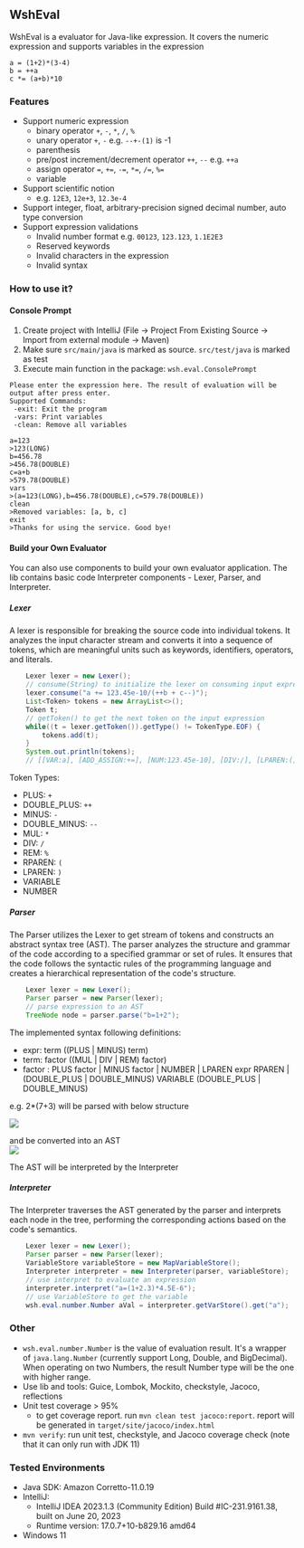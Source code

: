 ## WshEval

WshEval is a evaluator for Java-like expression.
It covers the numeric expression and supports variables in the expression

```
a = (1+2)*(3-4)
b = ++a
c *= (a+b)*10
```

### Features
- Support numeric expression
  - binary operator `+`, `-`, `*`, `/`, `%`
  - unary operator `+`, `-` e.g. `--+-(1)` is -1
  - parenthesis
  - pre/post increment/decrement operator `++`, `--` e.g. `++a`
  - assign operator `=`, `+=`, `-=`, `*=`, `/=`, `%=`
  - variable
- Support scientific notion
  - e.g. `12E3`, `12e+3`, `12.3e-4`
- Support integer, float, arbitrary-precision signed decimal number, auto type conversion
- Support expression validations
  - Invalid number format e.g. `00123`, `123.123`, `1.1E2E3` 
  - Reserved keywords
  - Invalid characters in the expression
  - Invalid syntax

### How to use it?

#### Console Prompt

1. Create project with IntelliJ (File -> Project From Existing Source -> Import from external module -> Maven)
2. Make sure `src/main/java` is marked as source. `src/test/java` is marked as test
3. Execute main function in the package: `wsh.eval.ConsolePrompt`

```
Please enter the expression here. The result of evaluation will be output after press enter.
Supported Commands:
 -exit: Exit the program
 -vars: Print variables
 -clean: Remove all variables

a=123
>123(LONG)
b=456.78
>456.78(DOUBLE)
c=a+b
>579.78(DOUBLE)
vars
>(a=123(LONG),b=456.78(DOUBLE),c=579.78(DOUBLE))
clean
>Removed variables: [a, b, c]
exit
>Thanks for using the service. Good bye!
```

#### Build your Own Evaluator

You can also use components to build your own evaluator application.
The lib contains basic code Interpreter components - Lexer, Parser, and Interpreter.

##### Lexer

A lexer is responsible for breaking the source code into individual tokens. It analyzes the input character stream and converts it into a sequence of tokens, which are meaningful units such as keywords, identifiers, operators, and literals.

```java
    Lexer lexer = new Lexer();
    // consume(String) to initialize the lexer on consuming input expression 
    lexer.consume("a += 123.45e-10/(++b + c--)");
    List<Token> tokens = new ArrayList<>();
    Token t;
    // getToken() to get the next token on the input expression
    while((t = lexer.getToken()).getType() != TokenType.EOF) {
        tokens.add(t);
    }
    System.out.println(tokens);
    // [[VAR:a], [ADD_ASSIGN:+=], [NUM:123.45e-10], [DIV:/], [LPAREN:(], [DOUBLE_PLUS:++], [VAR:b], [PLUS:+], [VAR:c], [DOUBLE_MINUS:--], [RPAREN:)]]
```

Token Types:
- PLUS: `+`
- DOUBLE_PLUS: `++`
- MINUS: `-`
- DOUBLE_MINUS: `--`
- MUL: `*`
- DIV: `/`
- REM: `%`
- RPAREN: `(`
- LPAREN: `)`
- VARIABLE
- NUMBER

##### Parser

The Parser utilizes the Lexer to get stream of tokens and constructs an abstract syntax tree (AST). The parser analyzes the structure and grammar of the code according to a specified grammar or set of rules. It ensures that the code follows the syntactic rules of the programming language and creates a hierarchical representation of the code's structure.

```java
    Lexer lexer = new Lexer();
    Parser parser = new Parser(lexer);
    // parse expression to an AST
    TreeNode node = parser.parse("b=1+2");
```

The implemented syntax following definitions:

- expr: term ((PLUS | MINUS) term)  
- term: factor ((MUL | DIV | REM) factor)  
- factor : PLUS factor | MINUS factor | NUMBER | LPAREN expr RPAREN | (DOUBLE_PLUS | DOUBLE_MINUS) VARIABLE (DOUBLE_PLUS | DOUBLE_MINUS)

e.g. 2*(7+3) will be parsed with below structure

![](https://i.imgur.com/lEUXOKt.png)  

and be converted into an AST  
![](https://i.imgur.com/OMpmRLp.png)

The AST will be interpreted by the Interpreter

##### Interpreter

The Interpreter traverses the AST generated by the parser and interprets each node in the tree, performing the corresponding actions based on the code's semantics.

```java
    Lexer lexer = new Lexer();
    Parser parser = new Parser(lexer);
    VariableStore variableStore = new MapVariableStore();
    Interpreter interpreter = new Interpreter(parser, variableStore);
    // use interpret to evaluate an expression
    interpreter.interpret("a=(1+2.3)*4.5E-6");
    // use VariableStore to get the variable
    wsh.eval.number.Number aVal = interpreter.getVarStore().get("a");
```

### Other
- `wsh.eval.number.Number` is the value of evaluation result. It's a wrapper of `java.lang.Number` (currently support 
Long, Double, and BigDecimal). When operating on two Numbers, the result Number type will be the one with higher range.
- Use lib and tools: Guice, Lombok, Mockito, checkstyle, Jacoco, reflections
- Unit test coverage > 95%
  - to get coverage report. run `mvn clean test jacoco:report`. report will be generated in `target/site/jacoco/index.html`
- `mvn verify`: run unit test, checkstyle, and Jacoco coverage check (note that it can only run with JDK 11)

### Tested Environments 
- Java SDK: Amazon Corretto-11.0.19
- IntelliJ:
  - IntelliJ IDEA 2023.1.3 (Community Edition)
    Build #IC-231.9161.38, built on June 20, 2023
  - Runtime version: 17.0.7+10-b829.16 amd64
- Windows 11